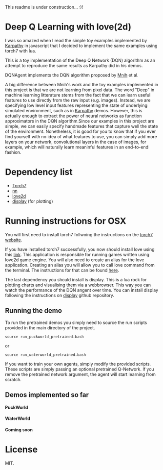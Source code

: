 
This readme is under construction... :)!

# Deep Q Learning with love(2d)

I was so amazed when I read the simple toy examples implemented by [Karpathy][1] in javascript that I decided to implement the same examples using torch7 with lua.

This is a toy implementation of the Deep Q Network (DQN) algorithm as an attempt to reproduce the same results as Karpathy did in his demos. 

DQNAgent implements the DQN algorithm proposed by [Mnih][8] et al.

A big difference between Mnih's work and the toy examples implemented in this project is that we are not learning from pixel data. The word "Deep" in machine learning litterature stems from the fact that we can learn useful features to use directly from the raw input (e.g. images). Instead, we are specifying low level input features representing the state of underlying simulated environment, such as in [Karpathy][1] demos. However, this is actually enough to extract the power of neural networks as function approximators in the DQN algorithm.Since our examples in this project are simple, we can easily specify handmade features that capture well the state of the environment. Nonetheless, it is good for you to know that if you ever find yourself with no idea of what features to use, you can simply add more layers on your network, convolutional layers in the case of images, for example, which will naturally learn meaninful features in an end-to-end fashion.

# Dependency list

* [Torch7][2]
* [nn][3]
* [love2d][4]
* [display][5] (for plotting)

[1]: http://cs.stanford.edu/people/karpathy/reinforcejs/puckworld.html
[2]: http://torch.ch
[3]: https://github.com/torch/nn
[4]: https://love2d.org/wiki/Main_Page
[5]: https://github.com/szym/display
[6]: https://love2d.org/wiki/Game_Distribution#Creating_a_MacOS_X_App
[7]: https://love2d.org/wiki/Getting_Started
[8]: https://www.cs.toronto.edu/%7Evmnih/docs/dqn.pdf

# Running instructions for OSX

You will first need to install torch7 follwoing the instructions on the [torch7 website][2].

If you have installed torch7 successfully, you now should install love using this [link][6]. This application is responsible for running games written using love2d game engine. You will also need to create an alias for the love application. Creating an alias you will allow you to call love command from the terminal. The instructions for that can be found [here][7].

The last dependency you should install is display. This is a lua rock for plotting charts and visualising them via a webbrowser. This way you can watch the performance of the DQN angent over time. You can install display following the instructions on [display][5] github repository.


## Running the demo

To run the pretrained demos you simply need to source the run scripts provided in the main directory of the project. 

```
source run_puckworld_pretrained.bash
```

or

```
source run_waterworld_pretrained.bash
```

If you want to train your own agents, simply modify the provided scripts. These scripts are simply passing an optional pretrained Q-Network. If you remove the pretrained network argument, the agent will start learning from scratch.


## Demos implemented so far

#### PuckWorld

#### WaterWorld

#### Coming soon

# License

MIT.

